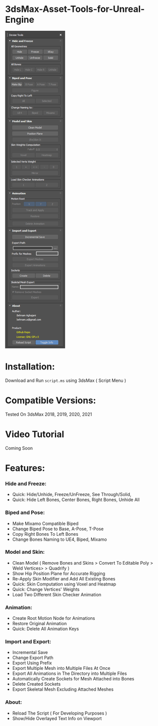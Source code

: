 # 3dsMax-Asset-Tools-for-Unreal-Engine

![Preview](doc/assets/2020-05-15_11-18-23.png)

# Installation:
Download and Run `script.ms` using 3dsMax ( Script Menu )

# Compatible Versions:
Tested On 3dsMax 2018, 2019, 2020, 2021

# Video Tutorial
Coming Soon

# Features:
### Hide and Freeze:
- Quick: Hide/Unhide, Freeze/UnFreeze, See Through/Solid,
- Quick: Hide Left Bones, Center Bones, Right Bones, Unhide All

### Biped and Pose:
- Make Mixamo Compatible Biped
- Change Biped Pose to Base, A-Pose, T-Pose
- Copy Right Bones To Left Bones
- Change Bones Naming to UE4, Biped, Mixamo

### Model and Skin:
- Clean Model ( Remove Bones and Skins > Convert To Editable Poly > Weld Vertices> > Quadrify )
- Show Hip Position Plane for Accurate Rigging
- Re-Apply Skin Modifier and Add All Existing Bones
- Quick: Skin Computation using Voxel and Heatmap
- Quick: Change Vertices' Weights
- Load Two Different Skin Checker Animation

### Animation:
- Create Root Motion Node for Animations
- Restore Original Animation
- Quick: Delete All Animation Keys

### Import and Export:
- Incremental Save
- Change Export Path
- Export Using Prefix
- Export Multiple Mesh into Multiple Files At Once
- Export All Animations in The Directory into Multiple Files
- Automatically Create Sockets for Mesh Attached into Bones
- Delete Created Sockets
- Export Skeletal Mesh Excluding Attached Meshes

### About:
- Reload The Script ( For Developing Purposes )
- Show/Hide Overlayed Text Info on Viewport
